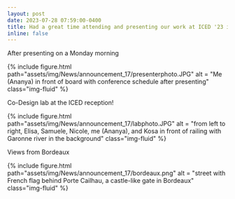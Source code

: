 ```yaml
---
layout: post
date: 2023-07-28 07:59:00-0400
title: Had a great time attending and presenting our work at ICED '23 in Bordeaux! 
inline: false
---
```


After presenting on a Monday morning 
<div class="row">
    <div class="col-sm mt-3 mt-md-0">
        {% include figure.html path="assets/img/News/announcement_17/presenterphoto.JPG" alt = "Me (Ananya) in front of board with conference schedule after presenting" class="img-fluid" %}
    </div>
</div>

Co-Design lab at the ICED reception!
<div class="row">
    <div class="col-sm mt-3 mt-md-0">
        {% include figure.html path="assets/img/News/announcement_17/labphoto.JPG" alt = "from left to right, Elisa, Samuele, Nicole, me (Ananya), and Kosa in front of railing with Garonne river in the background" class="img-fluid" %}
    </div>
</div>

Views from Bordeaux
<div class="row">
    <div class="col-sm mt-3 mt-md-0">
        {% include figure.html path="assets/img/News/announcement_17/bordeaux.png" alt = "street with French flag behind Porte Cailhau, a castle-like gate in Bordeaux" class="img-fluid" %}
    </div>
</div>
